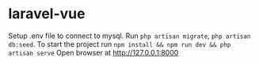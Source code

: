 # laravel-vue
Setup .env file to connect to mysql.
Run `php artisan migrate`, `php artisan db:seed`.
To start the project run `npm install && npm run dev && php artisan serve`
Open browser at http://127.0.0.1:8000
